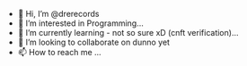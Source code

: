 - 👋 Hi, I’m @drerecords
- 👀 I’m interested in Programming...
- 🌱 I’m currently learning - not so sure xD (cnft verification)...
- 💞️ I’m looking to collaborate on dunno yet
- 📫 How to reach me ...

<!---
drerecords/drerecords is a ✨ special ✨ repository because its `README.md` (this file) appears on your GitHub profile.
You can click the Preview link to take a look at your changes.
--->
